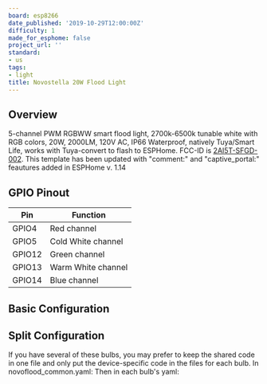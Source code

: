 ```yaml
---
board: esp8266
date_published: '2019-10-29T12:00:00Z'
difficulty: 1
made_for_esphome: false
project_url: ''
standard:
- us
tags:
- light
title: Novostella 20W Flood Light
---
```


## Overview

5-channel PWM RGBWW smart flood light, 2700k-6500k tunable white with RGB colors, 20W, 2000LM, 120V AC, IP66 Waterproof, natively Tuya/Smart Life, works with Tuya-convert to flash to ESPHome. FCC-ID is [2AI5T-SFGD-002](https://fccid.io/2AI5T-SFGD-002/Internal-Photos/Internal-photos-4401574).
This template has been updated with "comment:" and "captive_portal:" feautures added in ESPHome v. 1.14

## GPIO Pinout

| Pin    | Function           |
| ------ | ------------------ |
| GPIO4  | Red channel        |
| GPIO5  | Cold White channel |
| GPIO12 | Green channel      |
| GPIO13 | Warm White channel |
| GPIO14 | Blue channel       |

## Basic Configuration

## Split Configuration

If you have several of these bulbs, you may prefer to keep the shared code in one file and only put the device-specific code in the files for each bulb.
In novoflood_common.yaml:
Then in each bulb's yaml: